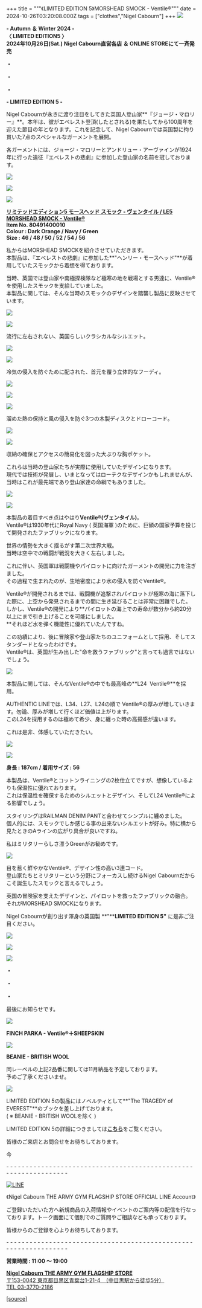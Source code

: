 +++
title = """《LIMITED EDITION 5》MORSHEAD SMOCK - Ventile®"""
date = 2024-10-26T03:20:08.000Z
tags = ["clothes","Nigel Cabourn"]
+++
![](https://cdn.shopify.com/s/files/1/0094/9295/5196/files/IMG_3539_2_480x480.png?v=1729587891)

**\- Autumn ＆ Winter 2024 -**  
**〈 LIMITED EDITION5 〉**  
**2024年10月26日(Sat.) Nigel Cabourn直営各店 ＆ ONLINE STOREにて一斉発売**

**・**

**・**

**・**

**\- LIMITED EDITION 5 -**

Nigel Cabournが永きに渡り注目をしてきた英国人登山家**『ジョージ・マロリー』**。本年は、彼がエベレスト登頂(したとされる)を果たしてから100周年を迎えた節目の年となります。これを記念して、Nigel Cabournでは英国製に拘り貫いた7点のスペシャルなガーメントを展開。

各ガーメントには、ジョージ・マロリーとアンドリュー・アーヴァインが1924年に行った遠征『エベレストの悲劇』に参加した登山家の名前を冠しております。

![](https://cdn.shopify.com/s/files/1/0094/9295/5196/files/IMG_8270_42a1fe03-380b-497a-b4c8-449b91645c0c_480x480.jpg?v=1729681245)

![](https://cdn.shopify.com/s/files/1/0094/9295/5196/files/IMG_8299_480x480.jpg?v=1729681238)

![](https://cdn.shopify.com/s/files/1/0094/9295/5196/files/IMG_8285_480x480.jpg?v=1729681264)

[**リミテッドエディション5 モースヘッド スモック - ヴェンタイル / LE5 MORSHEAD SMOCK - Ventile®**](https://cabourn.jp/products/80491400010 "LE5 モーズヘッドスモック / LE5 MORSHEAD SMOCK")  
**Item No. 80491400010**  
**Colour : Dark Orange / Navy / Green**  
**Size : 46 / 48 / 50 / 52 / 54 / 56**

私からはMORSHEAD SMOCKを紹介させていただきます。  
本製品は、『エべレストの悲劇』に参加した**"ヘンリー・モースヘッド"**が着用していたスモックから着想を得ております。

当時、英国では登山家や南極探検隊など極寒の地を戦場とする男達に、Ventile®を使用したスモックを支給していました。  
本製品に関しては、そんな当時のスモックのデザインを踏襲し製品に反映させています。

![](https://cdn.shopify.com/s/files/1/0094/9295/5196/files/IMG_8502_df69d8db-96f4-4273-8618-455e90660499_480x480.jpg?v=1729824386)

![](https://cdn.shopify.com/s/files/1/0094/9295/5196/files/IMG_8459_57a84862-9844-40e6-b9fa-ad61a60962d0_480x480.jpg?v=1729824386)

流行に左右されない、英国らしいクラシカルなシルエット。

![](https://cdn.shopify.com/s/files/1/0094/9295/5196/files/IMG_8308_480x480.jpg?v=1729681324)

![](https://cdn.shopify.com/s/files/1/0094/9295/5196/files/IMG_8510_f1b5a3bd-1b06-495f-97c0-301482f2650f_480x480.jpg?v=1729824417)

冷気の侵入を防ぐために配された、首元を覆う立体的なフーディ。

![](https://cdn.shopify.com/s/files/1/0094/9295/5196/files/IMG_8320_480x480.jpg?v=1729681350)

![](https://cdn.shopify.com/s/files/1/0094/9295/5196/files/IMG_8434_404b882b-9ed3-4dc9-8a59-1dd5753fd431_480x480.jpg?v=1729824442)

![](https://cdn.shopify.com/s/files/1/0094/9295/5196/files/IMG_8477_4659ebdb-0d8c-45b3-baa8-51398addb14d_480x480.jpg?v=1729824444)

溜めた熱の保持と風の侵入を防ぐ3つの木製ディスクとドローコード。

![](https://cdn.shopify.com/s/files/1/0094/9295/5196/files/IMG_8325_480x480.jpg?v=1729681346)

![](https://cdn.shopify.com/s/files/1/0094/9295/5196/files/IMG_8483_b691dba7-46b0-4270-85c4-c36b6f7c9561_480x480.jpg?v=1729838916)

収納の確保とアクセスの簡易化を図った大ぶりな胸ポケット。

これらは当時の登山家たちが実際に使用していたデザインになります。  
現代では技術が発展し、いまとなってはローテクなデザインかもしれませんが、当時はこれが最先端であり登山家達の命綱でもありました。

![](https://cdn.shopify.com/s/files/1/0094/9295/5196/files/IMG_8266_440f604d-7845-4670-a96f-5eba94d8bb65_480x480.jpg?v=1729825412)

![](https://cdn.shopify.com/s/files/1/0094/9295/5196/files/IMG_2476_b406ad1a-7416-4e18-a70a-57d3340357f1_480x480.jpg?v=1729825456)

本製品の着目すべき点はやはり**Ventile®(ヴェンタイル)**。  
Ventile®は1930年代にRoyal Navy ( 英国海軍 )のために、巨額の国家予算を投じて開発されたファブリックになります。

世界の情勢を大きく揺るがす第二次世界大戦。  
当時は空中での戦闘が戦況を大きく左右しました。

これに伴い、英国軍は戦闘機やパイロットに向けたガーメントの開発に力を注ぎました。  
その過程で生まれたのが、生地密度により水の侵入を防ぐVentile®。

Ventile®が開発されるまでは、戦闘機が追撃されパイロットが極寒の海に落下した際に、上空から発見されるまでの間に生き延びることは非常に困難でした。  
しかし、Ventile®の開発により**パイロットの海上での寿命が数分から約20分以上にまで引き上げることを可能にしました。  
**それほど水を弾く機能性に優れていたんですね。

この功績により、後に冒険家や登山家たちのユニフォームとして採用、そしてスタンダードとなったわけです。  
Ventile®は、英国が生み出した"命を救うファブリック"と言っても過言ではないでしょう。

![](https://cdn.shopify.com/s/files/1/0094/9295/5196/files/IMG_8778_7ae3fe9e-a0c2-4115-b13a-5090cf2c583f_480x480.jpg?v=1729838994)

本製品に関しては、そんなVentile®の中でも最高峰の**L24  Ventile®**を採用。

AUTHENTIC LINEでは、L34、L27、L24の順で Ventile®の厚みが増していきます。勿論、厚みが増して行くほど価値は上がります。  
このL24を採用するのは極めて希少、身に纏った時の高揚感が違います。

これは是非、体感していただきたい。

![](https://cdn.shopify.com/s/files/1/0094/9295/5196/files/IMG_8460_cfd3ef72-6514-4b05-8da6-7065253f72a1_480x480.jpg?v=1729824497)

![](https://cdn.shopify.com/s/files/1/0094/9295/5196/files/IMG_8437_480x480.jpg?v=1729824495)

**身長 : 187cm / 着用サイズ : 56**

本製品は、Ventile®とコットンライニングの2枚仕立てですが、想像しているよりも保温性に優れております。  
これは保温性を確保するためのシルエットとデザイン、そしてL24 Ventile®による影響でしょう。

スタイリングはRAILMAN DENIM PANTと合わせてシンプルに纏めました。  
個人的には、スモックでしか感じる事の出来ないシルエットが好み。特に横から見たときのAラインの広がり具合が良いですね。

私はミリタリーらしさ漂うGreenがお勧めです。

![](https://cdn.shopify.com/s/files/1/0094/9295/5196/files/IMG_8355_70c4012f-6850-4a78-a393-1e8cce2734e3_480x480.jpg?v=1729816782)

目を惹く鮮やかなVentile®、デザイン性の高い3連コード。  
登山家たちとミリタリーという分野にフォーカスし続けるNigel Cabournだからこそ誕生したスモックと言えるでしょう。

英国の冒険家を支えたデザインと、パイロットを救ったファブリックの融合。  
それがMORSHEAD SMOCKになります。

Nigel Cabournが創り出す渾身の英国製 **"****LIMITED EDITION 5"** に是非ご注目ください。

![](https://cdn.shopify.com/s/files/1/0094/9295/5196/files/IMG_3558_87be2118-9867-48b7-8c7d-c3a005f4e6e2_480x480.jpg?v=1729652220)

**![](https://cdn.shopify.com/s/files/1/0094/9295/5196/files/IMG_3557_480x480.jpg?v=1729652220)**

**![](https://cdn.shopify.com/s/files/1/0094/9295/5196/files/IMG_3556_038d70a7-4e86-4450-b580-82b8219eacba_480x480.jpg?v=1729652220)**

**・**

**・**

**・**

最後にお知らせです。

![](https://cdn.shopify.com/s/files/1/0094/9295/5196/files/80491400000-1_2_480x480.jpg?v=1729651257)

**FINCH PARKA - Ventile®＋SHEEPSKIN**

![](https://cdn.shopify.com/s/files/1/0094/9295/5196/files/80491466000-1_4e7e1f26-3eb1-48ac-9ec5-3f97df1ab76b_480x480.jpg?v=1729651257)

**BEANIE - BRITISH WOOL**

同レーベルの上記2品番に関しては11月納品を予定しております。  
予めご了承くださいませ。

![](https://cdn.shopify.com/s/files/1/0094/9295/5196/files/IMG_8227_62cb5a15-7090-4bfa-9f42-3b68de13b239_480x480.jpg?v=1729681427)

LIMITED EDITION 5の製品にはノベルティとして**"The TRAGEDY of EVEREST"**のブックを差し上げております。  
( ※ BEANIE - BRITISH WOOLを除く )

LIMITED EDITION 5の詳細につきましては[**こちら**](https://cabourn.jp/blogs/journal/le5 "LE5")をご覧ください。

皆様のご来店とお問合せをお待ちしております。

今

\- - - - - - - - - - - - - - - - - - - - - - - - - - - - - - - - - - - - - - - - - - - - - - - - - - - - - - - - - - - - - - - -  

[![LINE](https://cdn.shopify.com/s/files/1/0094/9295/5196/files/ja_600x600.png?v=1631941030)](https://lin.ee/NpdpRpF)

《Nigel Cabourn THE ARMY GYM FLAGSHIP STORE OFFICIAL LINE Account》

ご登録いただいた方へ新規商品の入荷情報やイベントのご案内等の配信を行なっております。トーク画面にて個別でのご質問やご相談なども承っております。

皆様からのご登録を心よりお待ちしております。

\- - - - - - - - - - - - - - - - - - - - - - - - - - - - - - - - - - - - - - - - - - - - - - - - - - - - - - - - - - - - - - - - 

**営業時間 : 11:00 〜 19:00**

[**Nigel Cabourn THE ARMY GYM FLAGSHIP STORE**](https://cabourn.jp/pages/flagship)  
[〒153-0042 東京都目黒区青葉台1-21-4　（中目黒駅から徒歩5分）](https://cabourn.jp/pages/flagship)  
[TEL 03-3770-2186](https://cabourn.jp/pages/flagship)

[[source]](https://cabourn.jp/blogs/shop-info/flagship20241026)

